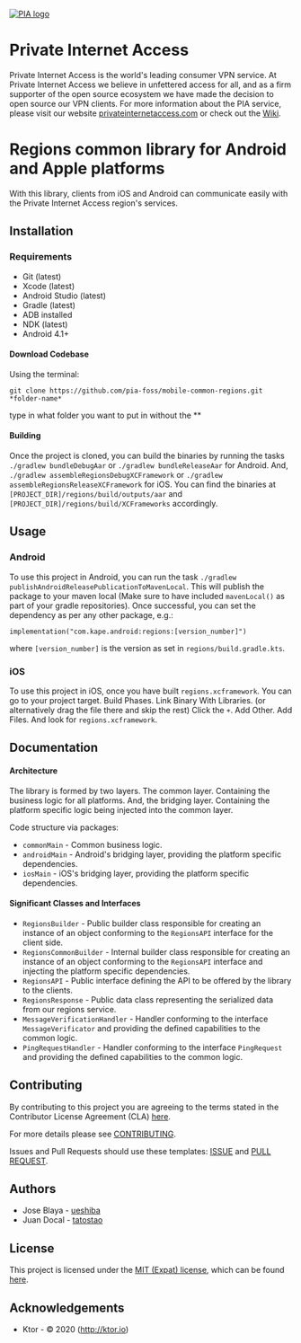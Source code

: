 [![PIA logo][pia-image]][pia-url]

# Private Internet Access

Private Internet Access is the world's leading consumer VPN service. At Private Internet Access we believe in unfettered access for all, and as a firm supporter of the open source ecosystem we have made the decision to open source our VPN clients. For more information about the PIA service, please visit our website [privateinternetaccess.com][pia-url] or check out the [Wiki][pia-wiki].

# Regions common library for Android and Apple platforms

With this library, clients from iOS and Android can communicate easily with the Private Internet Access region's services.

## Installation

### Requirements
 - Git (latest)
 - Xcode (latest)
 - Android Studio (latest)
 - Gradle (latest)
 - ADB installed
 - NDK (latest)
 - Android 4.1+

#### Download Codebase
Using the terminal:

`git clone https://github.com/pia-foss/mobile-common-regions.git *folder-name*`

type in what folder you want to put in without the **

#### Building

Once the project is cloned, you can build the binaries by running the tasks `./gradlew bundleDebugAar` or `./gradlew bundleReleaseAar` for Android. And, `./gradlew assembleRegionsDebugXCFramework` or `./gradlew assembleRegionsReleaseXCFramework` for iOS. You can find the binaries at `[PROJECT_DIR]/regions/build/outputs/aar` and `[PROJECT_DIR]/regions/build/XCFrameworks` accordingly.

## Usage

### Android 

To use this project in Android, you can run the task `./gradlew publishAndroidReleasePublicationToMavenLocal`. This will publish the package to your maven local (Make sure to have included `mavenLocal()` as part of your gradle repositories). Once successful, you can set the dependency as per any other package, e.g.:
```
implementation("com.kape.android:regions:[version_number]")
```
where `[version_number]` is the version as set in `regions/build.gradle.kts`.

### iOS

To use this project in iOS, once you have built `regions.xcframework`. You can go to your project target. Build Phases. Link Binary With Libraries. (or alternatively drag the file there and skip the rest) Click the `+`. Add Other. Add Files. And look for `regions.xcframework`.

## Documentation

#### Architecture

The library is formed by two layers. The common layer. Containing the business logic for all platforms. And, the bridging layer. Containing the platform specific logic being injected into the common layer.

Code structure via packages:

* `commonMain` - Common business logic.
* `androidMain` - Android's bridging layer, providing the platform specific dependencies.
* `iosMain` - iOS's bridging layer, providing the platform specific dependencies.

#### Significant Classes and Interfaces

* `RegionsBuilder` - Public builder class responsible for creating an instance of an object conforming to the `RegionsAPI` interface for the client side.
* `RegionsCommonBuilder` - Internal builder class responsible for creating an instance of an object conforming to the `RegionsAPI` interface and injecting the platform specific dependencies.
* `RegionsAPI` - Public interface defining the API to be offered by the library to the clients.
* `RegionsResponse` - Public data class representing the serialized data from our regions service.
* `MessageVerificationHandler` - Handler conforming to the interface `MessageVerificator` and providing the defined capabilities to the common logic.
* `PingRequestHandler` - Handler conforming to the interface `PingRequest` and providing the defined capabilities to the common logic.

## Contributing

By contributing to this project you are agreeing to the terms stated in the Contributor License Agreement (CLA) [here](/CLA.rst).

For more details please see [CONTRIBUTING](/CONTRIBUTING.md).

Issues and Pull Requests should use these templates: [ISSUE](/.github/ISSUE_TEMPLATE.md) and [PULL REQUEST](/.github/PULL_REQUEST_TEMPLATE.md).

## Authors

- Jose Blaya - [ueshiba](https://github.com/ueshiba)
- Juan Docal - [tatostao](https://github.com/tatostao) 

## License

This project is licensed under the [MIT (Expat) license](https://choosealicense.com/licenses/mit/), which can be found [here](/LICENSE).

## Acknowledgements

- Ktor - © 2020 (http://ktor.io)

[pia-image]: https://assets-cms.privateinternetaccess.com/img/frontend/pia_menu_logo_light.svg
[pia-url]: https://www.privateinternetaccess.com/
[pia-wiki]: https://en.wikipedia.org/wiki/Private_Internet_Access
